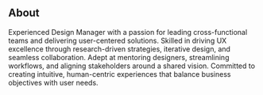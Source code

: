 ## About



Experienced Design Manager with a passion for leading cross-functional teams and delivering user-centered solutions. Skilled in driving UX excellence through research-driven strategies, iterative design, and seamless collaboration. Adept at mentoring designers, streamlining workflows, and aligning stakeholders around a shared vision. Committed to creating intuitive, human-centric experiences that balance business objectives with user needs.
